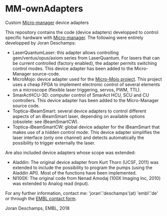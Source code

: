 # MM-ownAdapters
Custom [Micro-manager](https://micro-manager.org/ "Micro-manager website") device adapters

This repository contains the code (device adapters) developped to control specific hardware with [Micro-manager](https://micro-manager.org/ "Micro-manager website"). 
The following were entirely developped by Joran Deschamps:

* LaserQuantumLaser: this adapter allows controlling gem/ventus/opus/axiom series from LaserQuantum. For lasers that can be 
current controlled (factory enabled), the adapter permits switching control modes. This device adapter has been added to the Micro-Manager
source-code.
* MicroMojo: device adapter used for the [Micro-Mojo project](https://github.com/jdeschamps/MicroMojo "Micro-Mojo on GitHub").
This project uses a cheap FPGA to implement electronic control of several elements on a microscope (flexible laser triggering,
servos, PWM, TTL).
* SmarActHCU-3D: computer control of SmarAct HCU, SCU and CU controllers. This device adapter has been added to the Micro-Manager source code.
* Toptica-iBeamSmart: several device adapters to control different aspects of an iBeamSmart laser, depending on available options (obsolete: see iBeamSmartCW).
* Toptica-iBeamSmartCW: global device adapter for the iBeamSmart that makes use of a hidden control mode. This device adapter simplifies
the laser interface (only one channel) and detects automatically the possibility to trigger externally the laser.

Are also included device adapters whose scope was extended:

* Aladdin: The original device adapter from Kurt Thorn (UCSF, 2011) was extended to include the possibility to program the pumps
(using the Aladdin API). Most of the functions have been implemented.
* NI100X: The original code from Nenad Amodaj (100X Imaging Inc, 2010) was extended to Analog read (input).

For any further information, contact me: 'joran'.'deschamps'(at) 'embl'.'de' or through the [EMBL contact form](https://intranet.embl.de/research/cbb/ries/members/index.php?s_personId=CP-60017864).

Joran Deschamps, EMBL, 2018
